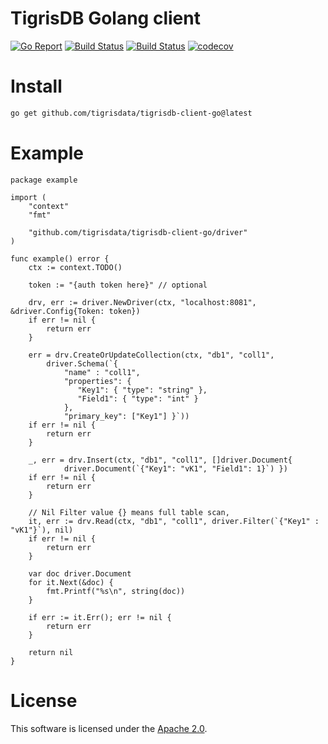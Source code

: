 # TigrisDB Golang client

[![Go Report](https://goreportcard.com/badge/github.com/tigrisdata/tigrisdb-client-go)](https://goreportcard.com/report/github.com/tigrisdata/tigrisdb-client-go)
[![Build Status](https://github.com/tigrisdata/tigrisdb-client-go/workflows/go-test/badge.svg)]()
[![Build Status](https://github.com/tigrisdata/tigrisdb-client-go/workflows/go-lint/badge.svg)]()
[![codecov](https://codecov.io/gh/tigrisdata/tigrisdb-client-go/branch/main/graph/badge.svg)](https://codecov.io/gh/tigrisdata/tigrisdb-client-go)

# Install

```sh
go get github.com/tigrisdata/tigrisdb-client-go@latest
```

# Example

```golang
package example

import (
    "context"
    "fmt"

    "github.com/tigrisdata/tigrisdb-client-go/driver"
)

func example() error {
    ctx := context.TODO()

    token := "{auth token here}" // optional

    drv, err := driver.NewDriver(ctx, "localhost:8081", &driver.Config{Token: token})
    if err != nil {
        return err
    }

    err = drv.CreateOrUpdateCollection(ctx, "db1", "coll1",
        driver.Schema(`{
            "name" : "coll1",
            "properties": {
               "Key1": { "type": "string" },
               "Field1": { "type": "int" }
            },
            "primary_key": ["Key1"] }`))
    if err != nil {
        return err
    }

    _, err = drv.Insert(ctx, "db1", "coll1", []driver.Document{
            driver.Document(`{"Key1": "vK1", "Field1": 1}`) })
    if err != nil {
        return err
    }

    // Nil Filter value {} means full table scan, 
    it, err := drv.Read(ctx, "db1", "coll1", driver.Filter(`{"Key1" : "vK1"}`), nil)
    if err != nil {
        return err
    }

    var doc driver.Document
    for it.Next(&doc) {
        fmt.Printf("%s\n", string(doc))
    }

    if err := it.Err(); err != nil {
        return err
    }

    return nil
}
```

# License
This software is licensed under the [Apache 2.0](LICENSE).
